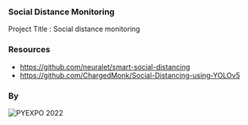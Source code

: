 ### Social Distance Monitoring 


Project Title : Social distance monitoring


### Resources

- https://github.com/neuralet/smart-social-distancing
- https://github.com/ChargedMonk/Social-Distancing-using-YOLOv5


### By

![PYEXPO 2022](https://user-images.githubusercontent.com/94344801/153542311-e2fcdf87-3b4a-4e15-8125-48c6bdaef585.png)


